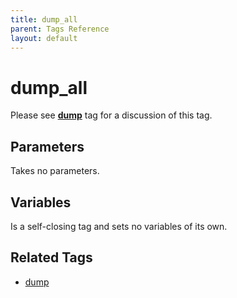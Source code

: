 ```yaml
---
title: dump_all
parent: Tags Reference
layout: default
---
```


# dump_all

Please see [**dump**](../dump.html) tag for a discussion of this tag.

## Parameters

Takes no parameters.

## Variables

Is a self-closing tag and sets no variables of its own.

## Related Tags

*   [dump](./dump.html)
